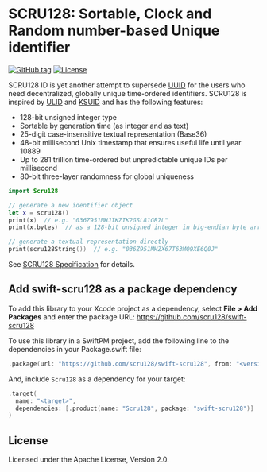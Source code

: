 # SCRU128: Sortable, Clock and Random number-based Unique identifier

[![GitHub tag](https://img.shields.io/github/v/tag/scru128/swift-scru128)](https://github.com/scru128/swift-scru128)
[![License](https://img.shields.io/github/license/scru128/swift-scru128)](https://github.com/scru128/swift-scru128/blob/main/LICENSE)

SCRU128 ID is yet another attempt to supersede [UUID] for the users who need
decentralized, globally unique time-ordered identifiers. SCRU128 is inspired by
[ULID] and [KSUID] and has the following features:

- 128-bit unsigned integer type
- Sortable by generation time (as integer and as text)
- 25-digit case-insensitive textual representation (Base36)
- 48-bit millisecond Unix timestamp that ensures useful life until year 10889
- Up to 281 trillion time-ordered but unpredictable unique IDs per millisecond
- 80-bit three-layer randomness for global uniqueness

```swift
import Scru128

// generate a new identifier object
let x = scru128()
print(x)  // e.g. "036Z951MHJIKZIK2GSL81GR7L"
print(x.bytes)  // as a 128-bit unsigned integer in big-endian byte array

// generate a textual representation directly
print(scru128String())  // e.g. "036Z951MHZX67T63MQ9XE6Q0J"
```

See [SCRU128 Specification] for details.

[UUID]: https://en.wikipedia.org/wiki/Universally_unique_identifier
[ULID]: https://github.com/ulid/spec
[KSUID]: https://github.com/segmentio/ksuid
[SCRU128 Specification]: https://github.com/scru128/spec

## Add swift-scru128 as a package dependency

To add this library to your Xcode project as a dependency, select **File > Add
Packages** and enter the package URL: https://github.com/scru128/swift-scru128

To use this library in a SwiftPM project, add the following line to the
dependencies in your Package.swift file:

```swift
.package(url: "https://github.com/scru128/swift-scru128", from: "<version>"),
```

And, include `Scru128` as a dependency for your target:

```swift
.target(
  name: "<target>",
  dependencies: [.product(name: "Scru128", package: "swift-scru128")]
)
```

## License

Licensed under the Apache License, Version 2.0.
